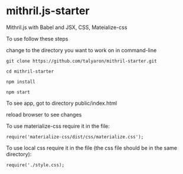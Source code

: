 # mithril.js-starter
Mithril.js  with Babel and JSX, CSS, Mateialize-css

To use follow these steps

change to the directory you want to work on
in command-line
```
git clone https://github.com/talyaron/mithril-starter.git

cd mithril-starter

npm install

npm start
```

To see app, got to directory public/index.html

reload browser to see changes


To use materialize-css require it in the file:
```
require('materialize-css/dist/css/materialize.css');
```
To use local css require it in the file (the css file should be in the same directory):
```
require('./style.css);
```

